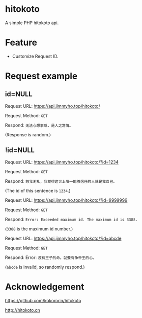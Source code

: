 # hitokoto

A simple PHP hitokoto api.

# Feature

- Customize Request ID.

# Request example

## id=NULL

Request URL: https://api.jimmyho.top/hitokoto/

Request Method: `GET`

Respond: `无法心想事成，是人之常情。`

(Response is random.)

## !id=NULL

Request URL: https://api.jimmyho.top/hitokoto/?id=1234

Request Method: `GET`

Respond: `恕我无礼，我觉得这世上唯一能够信任的人就是我自己。`

(The id of this sentence is `1234`.)

Request URL: https://api.jimmyho.top/hitokoto/?id=9999999

Request Method: `GET`

Respond: `Error: Exceeded maximum id. The maximum id is 3388.`

(`3388` is the maximum id number.)

Request URL: https://api.jimmyho.top/hitokoto/?id=abcde

Request Method: `GET`

Respond: Error: `没有王子的命，就要有争帝王的心。`

(`abcde` is invaild, so randomly respond.)

# Acknowledgement

https://github.com/kokororin/hitokoto

http://hitokoto.cn
